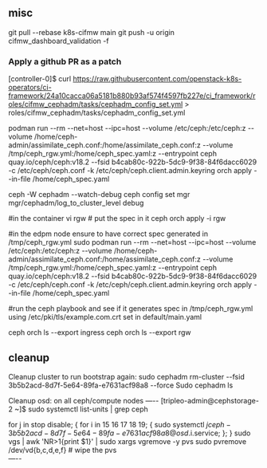 
## misc




git pull --rebase k8s-cifmw main
git push -u origin cifmw_dashboard_validation -f


### Apply a github PR as a patch
[controller-0]$ curl https://raw.githubusercontent.com/openstack-k8s-operators/ci-framework/24a10cacca06a5181b880b93af574f4597fb227e/ci_framework/roles/cifmw_cephadm/tasks/cephadm_config_set.yml > roles/cifmw_cephadm/tasks/cephadm_config_set.yml



podman run --rm --net=host --ipc=host --volume /etc/ceph:/etc/ceph:z --volume /home/ceph-admin/assimilate_ceph.conf:/home/assimilate_ceph.conf:z --volume /tmp/ceph_rgw.yml:/home/ceph_spec.yaml:z --entrypoint ceph quay.io/ceph/ceph:v18.2 --fsid b4cab80c-922b-5dc9-9f38-84f6dacc6029 -c /etc/ceph/ceph.conf -k /etc/ceph/ceph.client.admin.keyring orch apply --in-file /home/ceph_spec.yaml


ceph -W cephadm --watch-debug
ceph config set mgr mgr/cephadm/log_to_cluster_level debug

#in the container
vi rgw # put the spec in it
ceph orch apply -i rgw

#in the edpm node ensure to have correct spec generated in /tmp/ceph_rgw.yml
sudo podman run --rm --net=host --ipc=host --volume /etc/ceph:/etc/ceph:z --volume /home/ceph-admin/assimilate_ceph.conf:/home/assimilate_ceph.conf:z --volume /tmp/ceph_rgw.yml:/home/ceph_spec.yaml:z --entrypoint ceph quay.io/ceph/ceph:v18.2 --fsid b4cab80c-922b-5dc9-9f38-84f6dacc6029 -c /etc/ceph/ceph.conf -k /etc/ceph/ceph.client.admin.keyring orch apply --in-file /home/ceph_spec.yaml

#run the ceph playbook and see if it generates spec in /tmp/ceph_rgw.yml using /etc/pki/tls/example.com.crt set in default/main.yaml



ceph orch ls --export ingress
ceph orch ls --export rgw





## cleanup



Cleanup cluster to run bootstrap again:
 sudo cephadm rm-cluster --fsid 3b5b2acd-8d7f-5e64-89fa-e7631acf98a8 --force
 Sudo cephadm ls

Cleanup osd:  on all ceph/compute nodes
—--
[tripleo-admin@cephstorage-2 ~]$ sudo systemctl list-units | grep ceph

for j in stop disable; { for i in 15 16 17 18 19; { sudo systemctl $j  ceph-3b5b2acd-8d7f-5e64-89fa-e7631acf98a8@osd.$i.service; }; }
sudo vgs | awk 'NR>1{print $1}' | sudo xargs vgremove -y
pvs
sudo pvremove /dev/vd{b,c,d,e,f} # wipe the pvs                              
—--

